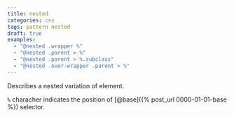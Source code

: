 ```yaml
---
title: nested
categories: css
tags: pattern nested
draft: true
examples:
  - "@nested .wrapper %"
  - "@nested .parent > %"
  - "@nested .parent > %.subclass"
  - "@nested .over-wrapper .parent > %"
---
```


Describes a nested variation of element.

`%` characher indicates the position of [@base]({% post_url 0000-01-01-base %}) selector.
